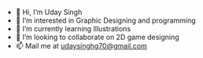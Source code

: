 - 👋 Hi, I’m Uday Singh
- 👀 I’m interested in Graphic Designing and programming
- 🌱 I’m currently learning Illustrations
- 💞️ I’m looking to collaborate on 2D game designing
- 📫 Mail me at udaysinghg70@gmail.com

<!---
UdaySinghG70/UdaySinghG70 is a ✨ special ✨ repository because its `README.md` (this file) appears on your GitHub profile.
You can click the Preview link to take a look at your changes.
--->

